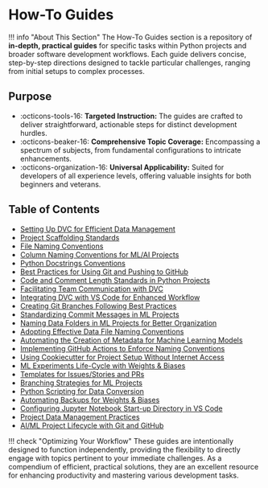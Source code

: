 # How-To Guides

!!! info "About This Section"
    The How-To Guides section is a repository of **in-depth, practical guides** for specific tasks within Python projects and broader software development workflows. Each guide delivers concise, step-by-step directions designed to tackle particular challenges, ranging from initial setups to complex processes.

## Purpose

- :octicons-tools-16: **Targeted Instruction:** The guides are crafted to deliver straightforward, actionable steps for distinct development hurdles.
- :octicons-beaker-16: **Comprehensive Topic Coverage:** Encompassing a spectrum of subjects, from fundamental configurations to intricate enhancements.
- :octicons-organization-16: **Universal Applicability:** Suited for developers of all experience levels, offering valuable insights for both beginners and veterans.

## Table of Contents

- [Setting Up DVC for Efficient Data Management](./dvc-set-up.md)
- [Project Scaffolding Standards](./project-scaffolding-standards.md)
- [File Naming Conventions](./file-naming-conventions.md)
- [Column Naming Conventions for ML/AI Projects](./column-naming-conventions.md)
- [Python Docstrings Conventions](./python-docstrings-conventions.md)
- [Best Practices for Using Git and Pushing to GitHub](./pushing-to-github-best-practices.md)
- [Code and Comment Length Standards in Python Projects](./python-line-length-standards.md)
- [Facilitating Team Communication with DVC](./dvc-communication.md)
- [Integrating DVC with VS Code for Enhanced Workflow](./dvc-vscode-extension.md)
- [Creating Git Branches Following Best Practices](./git-branch-naming-standards.md)
- [Standardizing Commit Messages in ML Projects](./commit-message-standards-ml.md)
- [Naming Data Folders in ML Projects for Better Organization](./ml-data-folder-naming.md)
- [Adopting Effective Data File Naming Conventions](./ml-data-naming-conventions.md)
- [Automating the Creation of Metadata for Machine Learning Models](./machine-learning-metadata-automation.md)
- [Implementing GitHub Actions to Enforce Naming Conventions](./github-actions-naming-convention.md)
- [Using Cookiecutter for Project Setup Without Internet Access](./offline-cookiecutter-setup.md)
- [ML Experiments Life-Cycle with Weights & Biases](./wandb-experiment-tracking-rag.md)
- [Templates for Issues/Stories and PRs](./templates.md)
- [Branching Strategies for ML Projects](./branching-strategy.md)
- [Python Scripting for Data Conversion](./data-conversion-from-xlsx-to-csv.md)
- [Automating Backups for Weights & Biases](./automating-wandb-backups.md)
- [Configuring Jupyter Notebook Start-up Directory in VS Code](./jupyter-vscode-directory.md)
- [Project Data Management Practices](./data_management_practices.md)
- [AI/ML Project Lifecycle with Git and GitHub](./lifecycle-git-github.md)

!!! check "Optimizing Your Workflow"
    These guides are intentionally designed to function independently, providing the flexibility to directly engage with topics pertinent to your immediate challenges. As a compendium of efficient, practical solutions, they are an excellent resource for enhancing productivity and mastering various development tasks.
